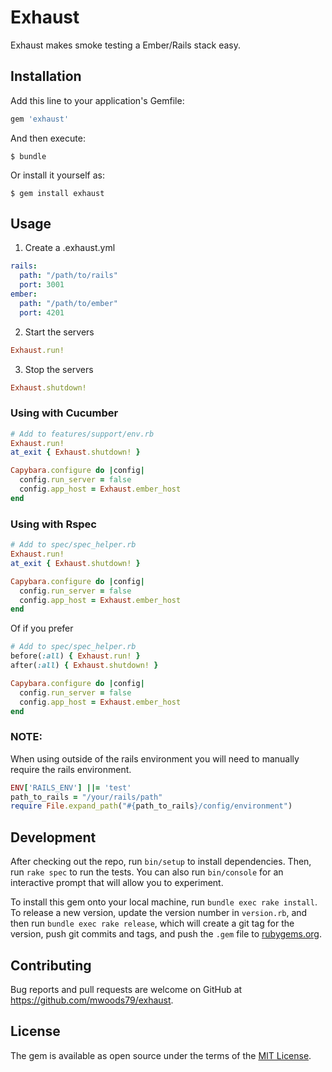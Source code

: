 # Exhaust

Exhaust makes smoke testing a Ember/Rails stack easy.

## Installation

Add this line to your application's Gemfile:

```ruby
gem 'exhaust'
```

And then execute:

    $ bundle

Or install it yourself as:

    $ gem install exhaust

## Usage

1. Create a .exhaust.yml

```yaml
rails:
  path: "/path/to/rails"
  port: 3001
ember:
  path: "/path/to/ember"
  port: 4201
```

2. Start the servers
```ruby
Exhaust.run!
```

3. Stop the servers
```ruby
Exhaust.shutdown!
```

### Using with Cucumber
```ruby
# Add to features/support/env.rb
Exhaust.run!
at_exit { Exhaust.shutdown! }

Capybara.configure do |config|
  config.run_server = false
  config.app_host = Exhaust.ember_host
end
```

### Using with Rspec
```ruby
# Add to spec/spec_helper.rb
Exhaust.run!
at_exit { Exhaust.shutdown! }

Capybara.configure do |config|
  config.run_server = false
  config.app_host = Exhaust.ember_host
end
```

Of if you prefer

```ruby
# Add to spec/spec_helper.rb
before(:all) { Exhaust.run! }
after(:all) { Exhaust.shutdown! }

Capybara.configure do |config|
  config.run_server = false
  config.app_host = Exhaust.ember_host
end
```

### NOTE:
When using outside of the rails environment you will need to manually require the rails environment.

```ruby
ENV['RAILS_ENV'] ||= 'test'
path_to_rails = "/your/rails/path"
require File.expand_path("#{path_to_rails}/config/environment")
```

## Development

After checking out the repo, run `bin/setup` to install dependencies. Then, run `rake spec` to run the tests. You can also run `bin/console` for an interactive prompt that will allow you to experiment.

To install this gem onto your local machine, run `bundle exec rake install`. To release a new version, update the version number in `version.rb`, and then run `bundle exec rake release`, which will create a git tag for the version, push git commits and tags, and push the `.gem` file to [rubygems.org](https://rubygems.org).

## Contributing

Bug reports and pull requests are welcome on GitHub at https://github.com/mwoods79/exhaust.


## License

The gem is available as open source under the terms of the [MIT License](http://opensource.org/licenses/MIT).

